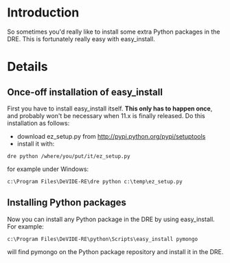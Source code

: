 # Introduction #

So sometimes you'd really like to install some extra Python packages in the DRE. This is fortunately really easy with easy\_install.

# Details #

## Once-off installation of easy\_install ##

First you have to install easy\_install itself. **This only has to happen once**, and probably won't be necessary when 11.x is finally released. Do this installation as follows:

  * download ez\_setup.py from http://pypi.python.org/pypi/setuptools
  * install it with:
```
dre python /where/you/put/it/ez_setup.py
```
for example under Windows:
```
c:\Program Files\DeVIDE-RE\dre python c:\temp\ez_setup.py
```

## Installing Python packages ##

Now you can install any Python package in the DRE by using easy\_install. For example:
```
c:\Program Files\DeVIDE-RE\python\Scripts\easy_install pymongo
```
will find pymongo on the Python package repository and install it in the DRE.